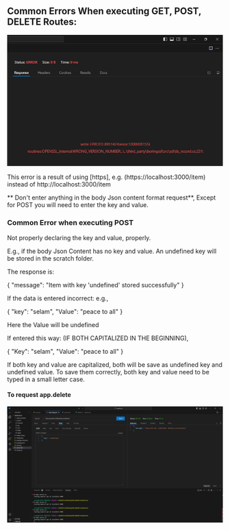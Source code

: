 
## Common Errors When executing GET, POST, DELETE Routes: 

![alt text](image.png)

This error is a result of using [https], e.g. (https://localhost:3000/item) instead of http://localhost:3000/item

** Don't enter anything in the body Json content format request**, Except for POST you will need to enter the key and value. 


### Common Error when executing POST

Not properly declaring the key and value, properly. 

E.g., if the body Json Content has no key and value. An undefined key will be stored in the scratch folder.  

The response is: 

{
  "message": "Item with key 'undefined' stored successfully"
}

If the data is entered incorrect: 
e.g., 

{
  "key": "selam",
  "Value": "peace to all"
  }

  Here the Value will be undefined

  If entered this way: (IF BOTH CAPITALIZED IN THE BEGINNING),

  {
  "Key": "selam",
  "Value": "peace to all"
  }
  
  
  If both key and value are capitalized, both will be save as undefined key and undefined value.  To save them correctly, both key and value need to be typed in a small letter case. 

  #### To request app.delete 
  ![alt text](image-1.png)
